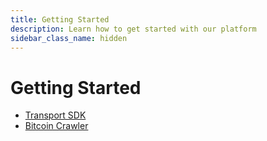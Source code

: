 ```yaml
---
title: Getting Started
description: Learn how to get started with our platform
sidebar_class_name: hidden
---
```


# Getting Started

- [Transport SDK](/docs/get-started/transport-sdk/v1.0.16.md)
- [Bitcoin Crawler](/docs/get-started/bitcoin-crawler/v0.0.10.md)
<!-- - [EVM Crawler](/docs/get-started/evm-crawler/v0.0.3.md) -->
